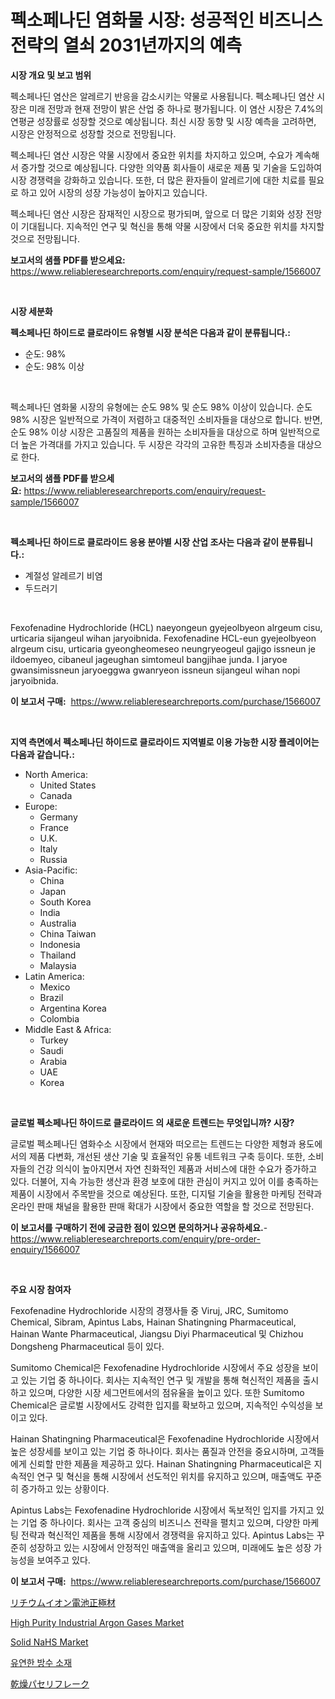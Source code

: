 <p><h1>펙소페나딘 염화물 시장: 성공적인 비즈니스 전략의 열쇠 2031년까지의 예측</h1></p><p><strong>시장 개요 및 보고 범위</strong></p>
<p><p>펙소페나딘 염산은 알레르기 반응을 감소시키는 약물로 사용됩니다. 펙소페나딘 염산 시장은 미래 전망과 현재 전망이 밝은 산업 중 하나로 평가됩니다. 이 염산 시장은 7.4%의 연평균 성장률로 성장할 것으로 예상됩니다. 최신 시장 동향 및 시장 예측을 고려하면, 시장은 안정적으로 성장할 것으로 전망됩니다.</p><p>펙소페나딘 염산 시장은 약물 시장에서 중요한 위치를 차지하고 있으며, 수요가 계속해서 증가할 것으로 예상됩니다. 다양한 의약품 회사들이 새로운 제품 및 기술을 도입하여 시장 경쟁력을 강화하고 있습니다. 또한, 더 많은 환자들이 알레르기에 대한 치료를 필요로 하고 있어 시장의 성장 가능성이 높아지고 있습니다.</p><p>펙소페나딘 염산 시장은 잠재적인 시장으로 평가되며, 앞으로 더 많은 기회와 성장 전망이 기대됩니다. 지속적인 연구 및 혁신을 통해 약물 시장에서 더욱 중요한 위치를 차지할 것으로 전망됩니다.</p></p>
<p><strong>보고서의 샘플 PDF를 받으세요:</strong> <a href="https://www.reliableresearchreports.com/enquiry/request-sample/1566007">https://www.reliableresearchreports.com/enquiry/request-sample/1566007</a></p>
<p>&nbsp;</p>
<p><strong>시장 세분화</strong></p>
<p><strong>펙소페나딘 하이드로 클로라이드 유형별 시장 분석은 다음과 같이 분류됩니다.:</strong></p>
<p><ul><li>순도: 98%</li><li>순도: 98% 이상</li></ul></p>
<p>&nbsp;</p>
<p><p>펙소페나딘 염화물 시장의 유형에는 순도 98% 및 순도 98% 이상이 있습니다. 순도 98% 시장은 일반적으로 가격이 저렴하고 대중적인 소비자들을 대상으로 합니다. 반면, 순도 98% 이상 시장은 고품질의 제품을 원하는 소비자들을 대상으로 하며 일반적으로 더 높은 가격대를 가지고 있습니다. 두 시장은 각각의 고유한 특징과 소비자층을 대상으로 한다.</p></p>
<p><strong>보고서의 샘플 PDF를 받으세요:</strong>&nbsp;<a href="https://www.reliableresearchreports.com/enquiry/request-sample/1566007">https://www.reliableresearchreports.com/enquiry/request-sample/1566007</a></p>
<p>&nbsp;</p>
<p><strong> 펙소페나딘 하이드로 클로라이드 응용 분야별 시장 산업 조사는 다음과 같이 분류됩니다.:</strong></p>
<p><ul><li>계절성 알레르기 비염</li><li>두드러기</li></ul></p>
<p>&nbsp;</p>
<p><p>Fexofenadine Hydrochloride (HCL) naeyongeun gyejeolbyeon alrgeum cisu, urticaria sijangeul wihan jaryoibnida. Fexofenadine HCL-eun gyejeolbyeon alrgeum cisu, urticaria gyeongheomeseo neungryeogeul gajigo issneun je ildoemyeo, cibaneul jageughan simtomeul bangjihae junda. I jaryoe gwansimissneun jaryoeggwa gwanryeon issneun sijangeul wihan nopi jaryoibnida.</p></p>
<p><strong>이 보고서 구매:</strong>&nbsp; <a href="https://www.reliableresearchreports.com/purchase/1566007">https://www.reliableresearchreports.com/purchase/1566007</a></p>
<p>&nbsp;</p>
<p><strong>지역 측면에서 펙소페나딘 하이드로 클로라이드 지역별로 이용 가능한 시장 플레이어는 다음과 같습니다.:</strong></p>
<p><ul>
    <li>
        North America:
        <ul>
            <li>United States</li>
            <li>Canada</li>
        </ul>
    </li>
    <li>
        Europe:
        <ul>
            <li>Germany</li>
            <li>France</li>
            <li>U.K.</li>
            <li>Italy</li>
            <li>Russia</li>
        </ul>
    </li>
    <li>
        Asia-Pacific:
        <ul>
            <li>China</li>
            <li>Japan</li>
            <li>South Korea</li>
            <li>India</li>
            <li>Australia</li>
            <li>China Taiwan</li>
            <li>Indonesia</li>
            <li>Thailand</li>
            <li>Malaysia</li>
        </ul>
    </li>
    <li>
        Latin America:
        <ul>
            <li>Mexico</li>
            <li>Brazil</li>
            <li>Argentina Korea</li>
            <li>Colombia</li>
        </ul>
    </li>
    <li>
        Middle East & Africa:
        <ul>
            <li>Turkey</li>
            <li>Saudi</li>
            <li>Arabia</li>
            <li>UAE</li>
            <li>Korea</li>
        </ul>
    </li>
    </ul></p>
<p>&nbsp;</p>
<p><strong>글로벌 펙소페나딘 하이드로 클로라이드 의 새로운 트렌드는 무엇입니까? 시장?</strong></p>
<p><p>글로벌 펙소페나딘 염화수소 시장에서 현재와 떠오르는 트렌드는 다양한 제형과 용도에서의 제품 다변화, 개선된 생산 기술 및 효율적인 유통 네트워크 구축 등이다. 또한, 소비자들의 건강 의식이 높아지면서 자연 친화적인 제품과 서비스에 대한 수요가 증가하고 있다. 더불어, 지속 가능한 생산과 환경 보호에 대한 관심이 커지고 있어 이를 충족하는 제품이 시장에서 주목받을 것으로 예상된다. 또한, 디지털 기술을 활용한 마케팅 전략과 온라인 판매 채널을 활용한 판매 확대가 시장에서 중요한 역할을 할 것으로 전망된다.</p></p>
<p><strong>이 보고서를 구매하기 전에 궁금한 점이 있으면 문의하거나 공유하세요.</strong>- <a href="https://www.reliableresearchreports.com/enquiry/pre-order-enquiry/1566007">https://www.reliableresearchreports.com/enquiry/pre-order-enquiry/1566007</a></p>
<p>&nbsp;</p>
<p><strong>주요 시장 참여자</strong></p>
<p><p>Fexofenadine Hydrochloride 시장의 경쟁사들 중 Viruj, JRC, Sumitomo Chemical, Sibram, Apintus Labs, Hainan Shatingning Pharmaceutical, Hainan Wante Pharmaceutical, Jiangsu Diyi Pharmaceutical 및 Chizhou Dongsheng Pharmaceutical 등이 있다. </p><p>Sumitomo Chemical은 Fexofenadine Hydrochloride 시장에서 주요 성장을 보이고 있는 기업 중 하나이다. 회사는 지속적인 연구 및 개발을 통해 혁신적인 제품을 출시하고 있으며, 다양한 시장 세그먼트에서의 점유율을 높이고 있다. 또한 Sumitomo Chemical은 글로벌 시장에서도 강력한 입지를 확보하고 있으며, 지속적인 수익성을 보이고 있다.</p><p>Hainan Shatingning Pharmaceutical은 Fexofenadine Hydrochloride 시장에서 높은 성장세를 보이고 있는 기업 중 하나이다. 회사는 품질과 안전을 중요시하며, 고객들에게 신뢰할 만한 제품을 제공하고 있다. Hainan Shatingning Pharmaceutical은 지속적인 연구 및 혁신을 통해 시장에서 선도적인 위치를 유지하고 있으며, 매출액도 꾸준히 증가하고 있는 상황이다.</p><p>Apintus Labs는 Fexofenadine Hydrochloride 시장에서 독보적인 입지를 가지고 있는 기업 중 하나이다. 회사는 고객 중심의 비즈니스 전략을 펼치고 있으며, 다양한 마케팅 전략과 혁신적인 제품을 통해 시장에서 경쟁력을 유지하고 있다. Apintus Labs는 꾸준히 성장하고 있는 시장에서 안정적인 매출액을 올리고 있으며, 미래에도 높은 성장 가능성을 보여주고 있다.</p></p>
<p><strong>이 보고서 구매:</strong>&nbsp;&nbsp;<a href="https://www.reliableresearchreports.com/purchase/1566007">https://www.reliableresearchreports.com/purchase/1566007</a></p>
<p><p><a href="https://github.com/ihabdkwlxs948/Market-Research-Report-List-1/blob/main/37434286338.md">リチウムイオン電池正極材</a></p><p><a href="https://www.linkedin.com/pulse/high-purity-industrial-argon-gases-market-size-global-y8qke?trackingId=XDflor06r18vI59u55yP8g%3D%3D">High Purity Industrial Argon Gases Market</a></p><p><a href="https://issuu.com/reportprime-2/docs/solid-nahs-market-size-2030.pptx">Solid NaHS Market</a></p><p><a href="https://medium.com/@howaoole34545/2024%EB%85%84%EB%B6%80%ED%84%B0-2031%EB%85%84%EA%B9%8C%EC%A7%80%EC%9D%98-%EC%9C%A0%EC%97%B0%ED%95%9C-%EB%B0%A9%EC%88%98-%EC%86%8C%EC%9E%AC-%EC%8B%9C%EC%9E%A5-%EB%B6%84%EC%84%9D-%EB%B0%8F-%ED%81%AC%EA%B8%B0-%EC%98%88%EC%B8%A1-51082569e64c">유연한 방수 소재</a></p><p><a href="https://medium.com/@raap8632/%E6%B0%B4%E5%88%86%E3%81%8C%E9%99%A4%E5%8E%BB%E3%81%95%E3%82%8C%E3%81%9F%E3%83%91%E3%82%BB%E3%83%AA%E3%83%95%E3%83%AC%E3%83%BC%E3%82%AF%E3%81%AE%E5%B8%82%E5%A0%B4%E6%8C%87%E6%A8%99%E3%81%AE%E5%BE%A9%E5%8F%B7%E5%8C%96-%E5%B8%82%E5%A0%B4%E3%82%B7%E3%82%A7%E3%82%A2-%E3%83%88%E3%83%AC%E3%83%B3%E3%83%89-%E6%88%90%E9%95%B7%E3%83%91%E3%82%BF%E3%83%BC%E3%83%B3-9165a284f17c">乾燥パセリフレーク</a></p></p>
